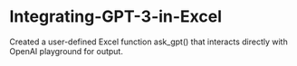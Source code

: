 # Integrating-GPT-3-in-Excel
Created a user-defined Excel function ask_gpt() that interacts directly with OpenAI playground for output.
